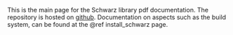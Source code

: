 This is the main page for the Schwarz library pdf documentation. The repository is hosted on [github](https://github.com/pratikvn/schwarz-lib). Documentation on aspects such as the build system, can be found at the @ref install_schwarz page. 
